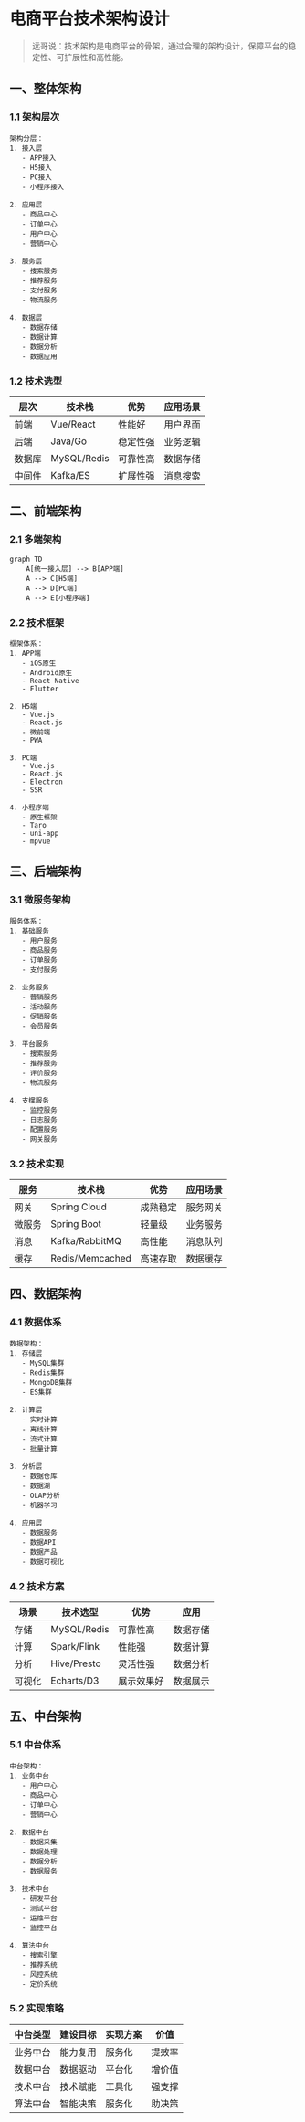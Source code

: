 # 电商平台技术架构设计

> 远哥说：技术架构是电商平台的骨架，通过合理的架构设计，保障平台的稳定性、可扩展性和高性能。

## 一、整体架构

### 1.1 架构层次
```
架构分层：
1. 接入层
   - APP接入
   - H5接入
   - PC接入
   - 小程序接入

2. 应用层
   - 商品中心
   - 订单中心
   - 用户中心
   - 营销中心

3. 服务层
   - 搜索服务
   - 推荐服务
   - 支付服务
   - 物流服务

4. 数据层
   - 数据存储
   - 数据计算
   - 数据分析
   - 数据应用
```

### 1.2 技术选型
| 层次 | 技术栈 | 优势 | 应用场景 |
|------|--------|------|----------|
| 前端 | Vue/React | 性能好 | 用户界面 |
| 后端 | Java/Go | 稳定性强 | 业务逻辑 |
| 数据库 | MySQL/Redis | 可靠性高 | 数据存储 |
| 中间件 | Kafka/ES | 扩展性强 | 消息搜索 |

## 二、前端架构

### 2.1 多端架构
```mermaid
graph TD
    A[统一接入层] --> B[APP端]
    A --> C[H5端]
    A --> D[PC端]
    A --> E[小程序端]
```

### 2.2 技术框架
```
框架体系：
1. APP端
   - iOS原生
   - Android原生
   - React Native
   - Flutter

2. H5端
   - Vue.js
   - React.js
   - 微前端
   - PWA

3. PC端
   - Vue.js
   - React.js
   - Electron
   - SSR

4. 小程序端
   - 原生框架
   - Taro
   - uni-app
   - mpvue
```

## 三、后端架构

### 3.1 微服务架构
```
服务体系：
1. 基础服务
   - 用户服务
   - 商品服务
   - 订单服务
   - 支付服务

2. 业务服务
   - 营销服务
   - 活动服务
   - 促销服务
   - 会员服务

3. 平台服务
   - 搜索服务
   - 推荐服务
   - 评价服务
   - 物流服务

4. 支撑服务
   - 监控服务
   - 日志服务
   - 配置服务
   - 网关服务
```

### 3.2 技术实现
| 服务 | 技术栈 | 优势 | 应用场景 |
|------|--------|------|----------|
| 网关 | Spring Cloud | 成熟稳定 | 服务网关 |
| 微服务 | Spring Boot | 轻量级 | 业务服务 |
| 消息 | Kafka/RabbitMQ | 高性能 | 消息队列 |
| 缓存 | Redis/Memcached | 高速存取 | 数据缓存 |

## 四、数据架构

### 4.1 数据体系
```
数据架构：
1. 存储层
   - MySQL集群
   - Redis集群
   - MongoDB集群
   - ES集群

2. 计算层
   - 实时计算
   - 离线计算
   - 流式计算
   - 批量计算

3. 分析层
   - 数据仓库
   - 数据湖
   - OLAP分析
   - 机器学习

4. 应用层
   - 数据服务
   - 数据API
   - 数据产品
   - 数据可视化
```

### 4.2 技术方案
| 场景 | 技术选型 | 优势 | 应用 |
|------|----------|------|------|
| 存储 | MySQL/Redis | 可靠性高 | 数据存储 |
| 计算 | Spark/Flink | 性能强 | 数据计算 |
| 分析 | Hive/Presto | 灵活性强 | 数据分析 |
| 可视化 | Echarts/D3 | 展示效果好 | 数据展示 |

## 五、中台架构

### 5.1 中台体系
```
中台架构：
1. 业务中台
   - 用户中心
   - 商品中心
   - 订单中心
   - 营销中心

2. 数据中台
   - 数据采集
   - 数据处理
   - 数据分析
   - 数据服务

3. 技术中台
   - 研发平台
   - 测试平台
   - 运维平台
   - 监控平台

4. 算法中台
   - 搜索引擎
   - 推荐系统
   - 风控系统
   - 定价系统
```

### 5.2 实现策略
| 中台类型 | 建设目标 | 实现方案 | 价值 |
|----------|----------|----------|------|
| 业务中台 | 能力复用 | 服务化 | 提效率 |
| 数据中台 | 数据驱动 | 平台化 | 增价值 |
| 技术中台 | 技术赋能 | 工具化 | 强支撑 |
| 算法中台 | 智能决策 | 服务化 | 助决策 |
